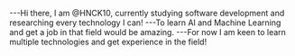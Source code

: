 ---Hi there, I am @HNCK10, currently studying software development and researching every technology I can!
---To learn AI and Machine Learning and get a job in that field would be amazing.
---For now I am keen to learn multiple technologies and get experience in the field!
